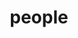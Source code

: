 ---
layout: profiles
permalink: /people/
title: people
description: members of the lab or group
nav: true
nav_order: 1

profiles:
  # if you want to include more than one profile, just replicate the following block
  # and create one content file for each profile inside _pages/
- align: right
  image: prof_pic.jpg
  content: carl_1_Zi-Wei_Wu.md
  image_circular: false # crops the image to make it circular
- align: left
  image: team/carl_2_Dan-Lu_Fei.jpg
  content: carl_2_Dan-Lu_Fei.md
  image_circular: false # crops the image to make it circular
- align: right
  image: prof_pic.jpg
  content: carl_3_Rong_Huang.md
  image_circular: false # crops the image to make it circular
- align: left
  image: prof_pic.jpg
  content: carl_4_Tian-Cheng_LIU.md
  image_circular: false # crops the image to make it circular
- align: right
  image: team/carl_5_Aven_Le_Zhou.jpg
  content: carl_5_Aven_Le_Zhou.md
  image_circular: false # crops the image to make it circular
- align: left
  image: prof_pic.jpg
  content: carl_6_Yu-Fan_Li.md
  image_circular: false # crops the image to make it circular
- align: right
  image: prof_pic.jpg
  content: carl_7_Rem_Run-Gu_Lin.md
  image_circular: false # crops the image to make it circular
- align: left
  image: team/carl_8_Zhijing_SHAO.jpg
  content: carl_8_Zhijing_SHAO.md
  image_circular: false # crops the image to make it circular
- align: right
  image: prof_pic.jpg
  content: carl_9_You_Wang.md
  image_circular: false # crops the image to make it circular
- align: left
  image: prof_pic.jpg
  content: carl_10_Yu-Ao_Wang.md
  image_circular: false # crops the image to make it circular
- align: right
  image: prof_pic.jpg
  content: carl_11_Tian-Yu_Lin.md
  image_circular: false # crops the image to make it circular
- align: left
  image: prof_pic.jpg
  content: carl_12_Jia-Qi_Shi.md
  image_circular: false # crops the image to make it circular
- align: right
  image: team/carl_13_Hai-Chuan_Lin.jpg
  content: carl_13_Hai-Chuan_Lin.md
  image_circular: false # crops the image to make it circular
- align: left
  image: prof_pic.jpg
  content: carl_14_Griffin_Ming-Xuan_Chen.md
  image_circular: false # crops the image to make it circular

profiles_old:
  # if you want to include more than one profile, just replicate the following block
  # and create one content file for each profile inside _pages/
  # - align: right
  #   image: prof_pic.jpg
  #   content: about_einstein.md
  #   image_circular: false # crops the image to make it circular
  #   more_info: >
  #     <p>555 your office number</p>
  #     <p>123 your address street</p>
  #     <p>Your City, State 12345</p>
  # - align: left
  #   image: prof_pic.jpg
  #   content: about_einstein.md
  #   image_circular: false # crops the image to make it circular
  #   more_info: >
  #     <p>555 your office number</p>
  #     <p>123 your address street</p>
  #     <p>Your City, State 12345</p>
---